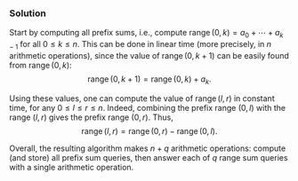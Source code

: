 
### Solution

Start by computing all prefix sums, i.e., 
compute $\operatorname{range}(0,k)=a_0+\dotsb+a_{k-1}$ for all $0 \le k \le n$.
This can be done in linear time (more precisely, in $n$
arithmetic operations), since the value of 
$\operatorname{range}(0,k+1)$
can be easily found from $\operatorname{range}(0,k)$: 
$$\operatorname{range}(0,k+1)=\operatorname{range}(0,k)+a_k.$$

Using these values, one can compute the value of 
$\operatorname{range}(l,r)$ in constant time, for any $0 \le l \le r \le n$.
Indeed, combining the prefix range $(0,l)$ with the range $(l,r)$
gives the prefix range $(0,r)$. Thus,
$$\operatorname{range}(l,r)=\operatorname{range}(0,r)-\operatorname{range}(0,l).$$

Overall, the resulting algorithm 
makes $n+q$ arithmetic operations:
compute (and store) all prefix sum queries, 
then answer each of $q$ range sum queries with a single arithmetic 
operation.  
